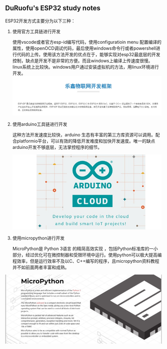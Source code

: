 ## DuRuofu's ESP32 study notes

ESP32开发方式主要分为以下三种：

1. 使用官方工具链进行开发

   使用vscode或者官方esp-id编写代码，使用configuratioin menu 配置编译的属性，使用openOCD调试代码，最后使用windows命令行或者powershell进行代码的上传。使用该方法开发的优点在于，能够实现对esp32最底层的开发控制，缺点是开发不是非常的方便。而且windows上编译上传速度很慢。linux系统上比较快。windows用户通过安装虚拟机的方法，用linux环境进行开发。
   <img src="img/乐鑫框架.jpg" style="zoom:67%;" />

2. 使用arduino工具链进行开发

   这种方法开发速度比较快，arduino 生态有丰富的第三方库资源可以调用。配合platformio平台，可以有效的降低开发难度和加快开发速度。唯一的缺点arduino开发不够底层，无法掌控程序的细节。

   <img src="img/arduino.jpg"  />

3. 使用micropython进行开发

   MicroPython是 Python 3语言 的精简高效实现 ，包括Python标准库的一小部分，经过优化可在微控制器和受限环境中运行。使用python可以极大提高编程效率，但是运行效率不及以C、C++编写的程序，且micropython资料教程并不如前面两者丰富和成熟。

<img src="img/MicroPython.jpg" style="zoom: 67%;" />